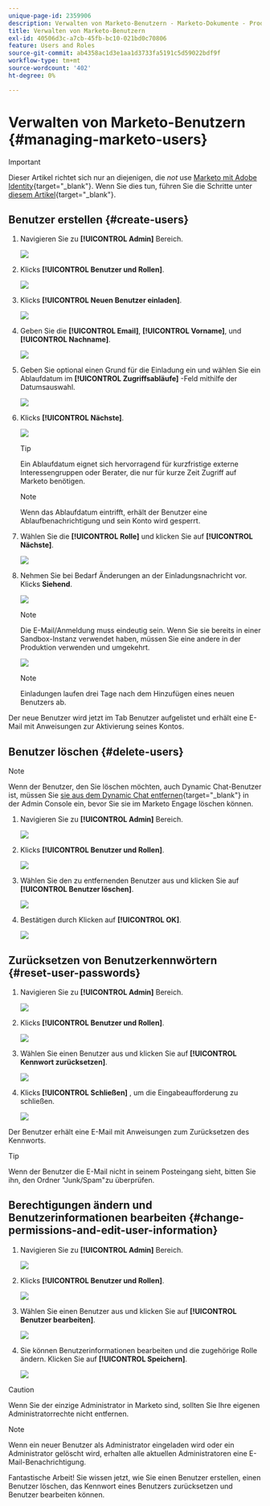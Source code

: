 ```yaml
---
unique-page-id: 2359906
description: Verwalten von Marketo-Benutzern - Marketo-Dokumente - Produktdokumentation
title: Verwalten von Marketo-Benutzern
exl-id: 40506d3c-a7cb-45fb-bc10-021bd0c70806
feature: Users and Roles
source-git-commit: ab4358ac1d3e1aa1d3733fa5191c5d59022bdf9f
workflow-type: tm+mt
source-wordcount: '402'
ht-degree: 0%

---
```


# Verwalten von Marketo-Benutzern {#managing-marketo-users}

>[!IMPORTANT]
>
>Dieser Artikel richtet sich nur an diejenigen, die _not_ use [Marketo mit Adobe Identity](/help/marketo/product-docs/administration/marketo-with-adobe-identity/adobe-identity-management-overview.md){target="_blank"}. Wenn Sie dies tun, führen Sie die Schritte unter [diesem Artikel](/help/marketo/product-docs/administration/marketo-with-adobe-identity/add-or-remove-a-user.md){target="_blank"}.

## Benutzer erstellen {#create-users}

1. Navigieren Sie zu **[!UICONTROL Admin]** Bereich.

   ![](assets/managing-marketo-users-1.png)

1. Klicks **[!UICONTROL Benutzer und Rollen]**.

   ![](assets/managing-marketo-users-2.png)

1. Klicks **[!UICONTROL Neuen Benutzer einladen]**.

   ![](assets/managing-marketo-users-3.png)

1. Geben Sie die **[!UICONTROL Email]**, **[!UICONTROL Vorname]**, und **[!UICONTROL Nachname]**.

   ![](assets/managing-marketo-users-4.png)

1. Geben Sie optional einen Grund für die Einladung ein und wählen Sie ein Ablaufdatum im **[!UICONTROL Zugriffsabläufe]** -Feld mithilfe der Datumsauswahl.

   ![](assets/managing-marketo-users-5.png)

1. Klicks **[!UICONTROL Nächste]**.

   ![](assets/managing-marketo-users-6.png)

   >[!TIP]
   >
   >Ein Ablaufdatum eignet sich hervorragend für kurzfristige externe Interessengruppen oder Berater, die nur für kurze Zeit Zugriff auf Marketo benötigen.

   >[!NOTE]
   >
   >Wenn das Ablaufdatum eintrifft, erhält der Benutzer eine Ablaufbenachrichtigung und sein Konto wird gesperrt.

1. Wählen Sie die **[!UICONTROL Rolle]** und klicken Sie auf **[!UICONTROL Nächste]**.

   ![](assets/managing-marketo-users-7.png)

1. Nehmen Sie bei Bedarf Änderungen an der Einladungsnachricht vor. Klicks **Siehend**.

   ![](assets/managing-marketo-users-8.png)

   >[!NOTE]
   >
   >Die E-Mail/Anmeldung muss eindeutig sein. Wenn Sie sie bereits in einer Sandbox-Instanz verwendet haben, müssen Sie eine andere in der Produktion verwenden und umgekehrt.

   ![](assets/managing-marketo-users-9.png)

   >[!NOTE]
   >
   >Einladungen laufen drei Tage nach dem Hinzufügen eines neuen Benutzers ab.

Der neue Benutzer wird jetzt im Tab Benutzer aufgelistet und erhält eine E-Mail mit Anweisungen zur Aktivierung seines Kontos.

## Benutzer löschen {#delete-users}

>[!NOTE]
>
>Wenn der Benutzer, den Sie löschen möchten, auch Dynamic Chat-Benutzer ist, müssen Sie [sie aus dem Dynamic Chat entfernen](/help/marketo/product-docs/demand-generation/dynamic-chat/setup-and-configuration/add-or-remove-chat-users.md#remove-a-chat-user){target="_blank"} in der Admin Console ein, bevor Sie sie im Marketo Engage löschen können.

1. Navigieren Sie zu **[!UICONTROL Admin]** Bereich.

   ![](assets/managing-marketo-users-10.png)

1. Klicks **[!UICONTROL Benutzer und Rollen]**.

   ![](assets/managing-marketo-users-11.png)

1. Wählen Sie den zu entfernenden Benutzer aus und klicken Sie auf **[!UICONTROL Benutzer löschen]**.

   ![](assets/managing-marketo-users-12.png)

1. Bestätigen durch Klicken auf **[!UICONTROL OK]**.

   ![](assets/managing-marketo-users-13.png)

## Zurücksetzen von Benutzerkennwörtern {#reset-user-passwords}

1. Navigieren Sie zu **[!UICONTROL Admin]** Bereich.

   ![](assets/managing-marketo-users-14.png)

1. Klicks **[!UICONTROL Benutzer und Rollen]**.

   ![](assets/managing-marketo-users-15.png)

1. Wählen Sie einen Benutzer aus und klicken Sie auf **[!UICONTROL Kennwort zurücksetzen]**.

   ![](assets/managing-marketo-users-16.png)

1. Klicks **[!UICONTROL Schließen]** , um die Eingabeaufforderung zu schließen.

   ![](assets/managing-marketo-users-17.png)

Der Benutzer erhält eine E-Mail mit Anweisungen zum Zurücksetzen des Kennworts.

>[!TIP]
>
>Wenn der Benutzer die E-Mail nicht in seinem Posteingang sieht, bitten Sie ihn, den Ordner &quot;Junk/Spam&quot;zu überprüfen.

## Berechtigungen ändern und Benutzerinformationen bearbeiten {#change-permissions-and-edit-user-information}

1. Navigieren Sie zu **[!UICONTROL Admin]** Bereich.

   ![](assets/managing-marketo-users-18.png)

1. Klicks **[!UICONTROL Benutzer und Rollen]**.

   ![](assets/managing-marketo-users-19.png)

1. Wählen Sie einen Benutzer aus und klicken Sie auf **[!UICONTROL Benutzer bearbeiten]**.

   ![](assets/managing-marketo-users-20.png)

1. Sie können Benutzerinformationen bearbeiten und die zugehörige Rolle ändern. Klicken Sie auf **[!UICONTROL Speichern]**.

   ![](assets/managing-marketo-users-21.png)

>[!CAUTION]
>
>Wenn Sie der einzige Administrator in Marketo sind, sollten Sie Ihre eigenen Administratorrechte nicht entfernen.

>[!NOTE]
>
>Wenn ein neuer Benutzer als Administrator eingeladen wird oder ein Administrator gelöscht wird, erhalten alle aktuellen Administratoren eine E-Mail-Benachrichtigung.

Fantastische Arbeit! Sie wissen jetzt, wie Sie einen Benutzer erstellen, einen Benutzer löschen, das Kennwort eines Benutzers zurücksetzen und Benutzer bearbeiten können.
